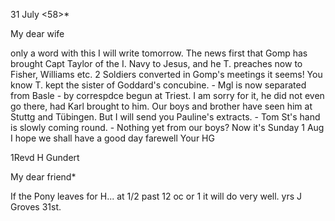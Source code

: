  31 July <58>*

My dear wife

only a word with this I will write tomorrow. The news first that Gomp has brought Capt Taylor of the I. Navy to Jesus, and he T. preaches now to Fisher, Williams etc. 2 Soldiers converted in Gomp's meetings it seems! You know T. kept the sister of Goddard's concubine. - Mgl is now separated from Basle - by correspdce begun at Triest. I am sorry for it, he did not even go there, had Karl brought to him. Our boys and brother have seen him at Stuttg and Tübingen. But I will send you Pauline's extracts. - Tom St's hand is slowly coming round. - Nothing yet from our boys? Now it's Sunday 1 Aug I hope we shall have a good day farewell
 Your HG



1Revd H Gundert

My dear friend*

If the Pony leaves for H... at 1/2 past 12 oc or 1 it will do very well. 
 yrs
 J Groves
31st.

